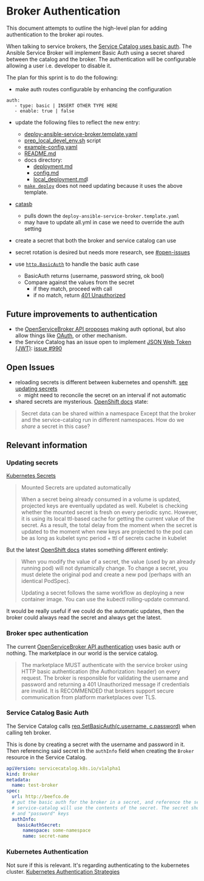 # Broker Authentication

This document attempts to outline the high-level plan for adding authentication
to the broker api routes.

When talking to service brokers, the [Service Catalog uses basic auth](#service-catalog-basic-auth). The Ansible Service Broker will implement Basic Auth using a secret shared between the catalog and the broker. The authentication will be configurable allowing a user i.e. developer to disable it.

The plan for this sprint is to do the following:

* make auth routes configurable by enhancing the configuration
```
auth:
   - type: basic | INSERT OTHER TYPE HERE
   - enable: true | false
```
  * update the following files to reflect the new entry:
      * [deploy-ansible-service-broker.template.yaml](https://github.com/openshift/ansible-service-broker/blob/master/templates/deploy-ansible-service-broker.template.yaml)
      * [prep_local_devel_env.sh](https://github.com/openshift/ansible-service-broker/blob/master/scripts/prep_local_devel_env.sh) script
      * [example-config.yaml](https://github.com/openshift/ansible-service-broker/blob/master/etc/example-config.yaml)
      * [README.md](https://github.com/openshift/ansible-service-broker/blob/master/README.md)
      * docs directory:
          * [deployment.md](https://github.com/openshift/ansible-service-broker/blob/master/docs/deployment.md)
          * [config.md](https://github.com/openshift/ansible-service-broker/blob/master/docs/config.md)
          * [local_deployment.md](https://github.com/openshift/ansible-service-broker/blob/master/docs/local_deployment.md)l
      * [`make deploy`](https://github.com/openshift/ansible-service-broker/blob/master/Makefile#L57-L58) does not need updating because it uses the above template.
  * [catasb](https://github.com/fusor/catasb/tree/dev)
      * pulls down the `deploy-ansible-service-broker.template.yaml`
      * may have to update all.yml in case we need to override the auth setting

* create a secret that both the broker and service catalog can use

* secret rotation is desired but needs more research, see [#open-issues](#open-issues)

* use [`http.BasicAuth`](https://golang.org/pkg/net/http/#Request.BasicAuth) to handle the basic auth case
  * BasicAuth returns (username, password string, ok bool)
  * Compare against the values from the secret
      * if they match, proceed with call
      * if no match, return [401 Unauthorized](https://golang.org/pkg/net/http/#pkg-constants)

## Future improvements to authentication
* the [OpenServiceBroker API proposes](https://github.com/openservicebrokerapi/servicebroker/pull/223) making auth optional, but also allow things like [OAuth](https://oauth.net/2/), or other mechanism.
* the Service Catalog has an issue open to implement [JSON Web Token (JWT)](https://jwt.io/): [issue #990](https://github.com/kubernetes-incubator/service-catalog/issues/990)

## Open Issues

* reloading secrets is different between kubernetes and openshift. [see updating secrets](#updating-secrets)
    * might need to reconcile the secret on an interval if not automatic
* shared secrets are mysterious. [OpenShift docs](https://github.com/openshift/openshift-docs/blob/master/dev_guide/secrets.adoc#creating-secrets) state:
> Secret data can be shared within a namespace
Except that the broker and the service-catalog run in different namespaces. How
do we *share* a secret in this case?

## Relevant information

### Updating secrets

[Kubernetes Secrets](https://kubernetes.io/docs/concepts/configuration/secret/#creating-your-own-secrets)

> Mounted Secrets are updated automatically
>
> When a secret being already consumed in a volume is updated, projected keys are eventually updated as well. Kubelet is checking whether the mounted secret is fresh on every periodic sync. However, it is using its local ttl-based cache for getting the current value of the secret. As a result, the total delay from the moment when the secret is updated to the moment when new keys are projected to the pod can be as long as kubelet sync period + ttl of secrets cache in kubelet

But the latest [OpenShift docs](https://github.com/openshift/openshift-docs/blob/master/dev_guide/secrets.adoc#dev-guide-secrets-using-secrets) states something different entirely:

> When you modify the value of a secret, the value (used by an already running pod) will not dynamically change. To change a secret, you must delete the original pod and create a new pod (perhaps with an identical PodSpec).
>
> Updating a secret follows the same workflow as deploying a new container image. You can use the kubectl rolling-update command.

It would be really useful if we could do the automatic updates, then the broker
could always read the secret and always get the latest.


### Broker spec authentication
The current [OpenServiceBroker API authentication](https://github.com/openservicebrokerapi/servicebroker/blob/master/spec.md#authentication) uses basic auth or nothing. The marketplace in our world is the service catalog.
> The marketplace MUST authenticate with the service broker using HTTP basic authentication (the Authorization: header) on every request. The broker is responsible for validating the username and password and returning a 401 Unauthorized message if credentials are invalid. It is RECOMMENDED that brokers support secure communication from platform marketplaces over TLS.


### Service Catalog Basic Auth

The Service Catalog calls [req.SetBasicAuth(c.username, c.password)](https://github.com/kubernetes-incubator/service-catalog/blob/master/pkg/brokerapi/openservicebroker/open_service_broker_client.go#L121) when calling teh broker.

This is done by creating a secret with the username and password in it. Then
referencing said secret in the `authInfo` field when creating the `Broker`
resource in the Service Catalog.

```yaml
apiVersion: servicecatalog.k8s.io/v1alpha1
kind: Broker
metadata:
  name: test-broker
spec:
  url: http://beefco.de
  # put the basic auth for the broker in a secret, and reference the secret here.
  # service-catalog will use the contents of the secret. The secret should have "username"
  # and "password" keys
  authInfo:
    basicAuthSecret:
      namespace: some-namespace
      name: secret-name
```

### Kubernetes Authentication

Not sure if this is relevant. It's regarding authenticating to the kubernetes
cluster.
[Kubernetes Authentication
Strategies](https://kubernetes.io/docs/admin/authentication/#authentication-strategies)
